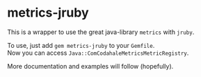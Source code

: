 metrics-jruby
=============

This is a wrapper to use the great java-library `metrics` with `jruby`.

To use, just add `gem metrics-jruby` to your `Gemfile`.  
Now you can access `Java::ComCodahaleMetricsMetricRegistry`.

More documentation and examples will follow (hopefully).
